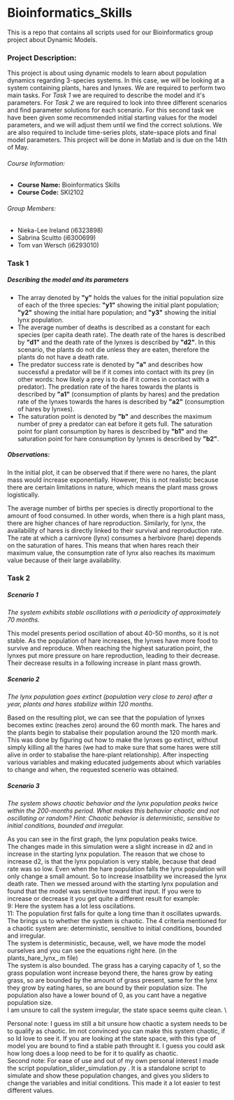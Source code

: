 # Bioinformatics_Skills

This is a repo that contains all scripts used for our Bioinformatics group project about Dynamic Models. 

### Project Description:  
This project is about using dynamic models to learn about population dynamics regarding 3-species systems. In this case, we will be looking at a system containing plants, hares and lynxes. We are required to perform two main tasks. For *Task 1* we are required to describe the model and it's parameters. For *Task 2* we are required to look into three different scenarios and find parameter solutions for each scenario. For this second task we have been given some recommended initial starting values for the model parameters, and we will adjust them until we find the correct solutions.  We are also required to include time-series plots, state-space plots and final model parameters. This project will be done in Matlab and is due on the 14th of May. 


###### Course Information:
- **Course Name:** Bioinformatics Skills
- **Course Code:** SKI2102

###### Group Members:
- Nieka-Lee Ireland (i6323898)  
- Sabrina Scuitto (i6300699)  
- Tom van Wersch (i6293010)  


### Task 1
##### *Describing the model and its parameters*

- The array denoted by **"y"** holds the values for the initial population size of each of the three species: **"y1"** showing the initial plant population; **"y2"** showing the initial hare population; and **"y3"** showing the initial lynx population.
- The average number of deaths is described as a constant for each species (per capita death rate). The death rate of the hares is described by **"d1"** and the death rate of the lynxes is described by **"d2"**. In this scenario, the plants do not die unless they are eaten, therefore the plants do not have a death rate.
- The predator success rate is denoted by **"a"** and describes how successful a predator will be if it comes into contact with its prey (in other words: how likely a prey is to die if it comes in contact with a predator). The predation rate of the hares towards the plants is described by **"a1"** (consumption of plants by hares) and the predation rate of the lynxes towards the hares is described by **"a2"** (consumption of hares by lynxes).
- The saturation point is denoted by **"b"** and describes the maximum number of prey a predator can eat before it gets full. The saturation point for plant consumption by hares is described by **"b1"** and the saturation point for hare consumption by lynxes is described by **"b2"**. 



##### *Observations:*
In the initial plot, it can be observed that if there were no hares, the plant mass would increase exponentially. However, this is not realistic because there are certain limitations in nature, which means the plant mass grows logistically. 

The average number of births per species is directly proportional to the amount of food consumed. In other words, when there is a high plant mass, there are higher chances of hare reproduction. Similarly, for lynx, the availability of hares is directly linked to their survival and reproduction rate.
The rate at which a carnivore (lynx) consumes a herbivore (hare) depends on the saturation of hares. This means that when hares reach their maximum value, the consumption rate of lynx also reaches its maximum value because of their large availability.


### Task 2
##### Scenario 1
*The system exhibits stable oscillations with a periodicity of approximately 70 months.*


This model presents period oscillation of about 40-50 months, so it is not stable. As the population of hare increases, the lynxes have more food to survive and reproduce. When reaching the highest saturation point, the lynxes put more pressure on hare reproduction, leading to their decrease. Their decrease results in a following increase in plant mass growth. 

##### Scenario 2
*The lynx population goes extinct (population very close to zero) after a year, plants and hares stabilize within 120 months.*


Based on the resulting plot, we can see that the population of lynxes becomes extinc (reaches zero) around the 60 month mark. The hares and the plants begin to stabalise their population around the 120 month mark. This was done by figuring out how to make the lynxes go extinct, without simply killing all the hares (we had to make sure that some hares were still alive in order to stabalise the hare-plant relationship). After inspecting various variables and making educated judgements about which variables to change and when, the requested  scenerio was obtained. 


##### Scenario 3
*The system shows chaotic behavior and the lynx population peaks twice within the 200-months period. What makes this behavior chaotic and not oscillating or random? Hint: Chaotic behavior is deterministic, sensitive to initial conditions, bounded and irregular.*


As you can see in the first graph, the lynx population peaks twice. \
The changes made in this simulation were a slight increase in d2 and in increase in the starting lynx population. The reason that we chose to increase d2, is that the lynx population is very stable, because that dead rate was so low. Even when the hare population falls the lynx population will only change a small amount. So to increase insatbility we increased the lynx death rate. Then we messed around with the starting lynx population and found that the model was sensitive toward that input. If you were to increase or decrease it you get quite a different result for example:\
9: Here the system has a lot less oscilations. \
11: The population first falls for quite a long time than it oscillates upwards. \
The brings us to whether the system is chaotic. The 4 criteria mentioned for a chaotic system are: deterministic, sensitive to initial conditions, bounded and irregular. \
The system is deterministic, because, well, we have mode the model ourselves and you can see the equations right here. (in the plants_hare_lynx_.m file)\
The system is also bounded. The grass has a carying capacity of 1, so the grass population wont increase beyond there, the hares grow by eating grass, so are bounded by the amount of grass present, same for the lynx they grow by eating hares, so are bound by their population size. The population also have a lower bound of 0, as you cant have a negative population size. \
I am unsure to call the system irregular, the state space seems quite clean. \


Personal note: I guess im still a bit unsure how chaotic a system needs to be to qualify as chaotic. Im not convinced you can make this system chaotic, if so Id love to see it. If you are looking at the state space, with this type of model you are bound to find a stable path throught it. I guess you could ask how long does a loop need to be for it to qualify as chaotic. \
Second note: For ease of use and out of my own personal interest I made the script population_slider_simulation.py . It is a standalone script to simulate and show these population changes, and gives you sliders to change the variables and initial conditions. This made it a lot easier to test different values. 





